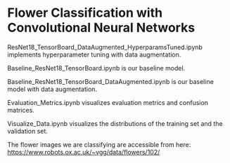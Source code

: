 # Flower Classification with Convolutional Neural Networks

ResNet18_TensorBoard_DataAugmented_HyperparamsTuned.ipynb implements hyperparameter tuning with data augmentation.

Baseline_ResNet18_TensorBoard.ipynb is our baseline model.

Baseline_ResNet18_TensorBoard_DataAugmented.ipynb is our baseline model with data augmentation.

Evaluation_Metrics.ipynb visualizes evaluation metrics and confusion matrices.

Visualize_Data.ipynb visualizes the distributions of the training set and the validation set.

The flower images we are classifying are accessible from here: https://www.robots.ox.ac.uk/~vgg/data/flowers/102/
